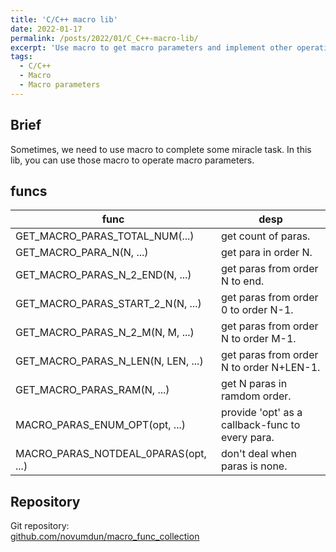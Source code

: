 ```yaml
---
title: 'C/C++ macro lib'
date: 2022-01-17
permalink: /posts/2022/01/C_C++-macro-lib/
excerpt: 'Use macro to get macro parameters and implement other operations in C/C++.'
tags:
  - C/C++
  - Macro
  - Macro parameters
---
```


## Brief

Sometimes, we need to use macro to complete some miracle task. In this lib, you can use those macro to operate macro parameters.

## funcs

|  func   | desp  |
|  ----  | ----  |
| GET_MACRO_PARAS_TOTAL_NUM(...)  | get count of paras. |
| GET_MACRO_PARA_N(N, ...)  | get para in order N. |
| GET_MACRO_PARAS_N_2_END(N, ...)  | get paras from order N to end. |
| GET_MACRO_PARAS_START_2_N(N, ...) | get paras from order 0 to order N-1. |
| GET_MACRO_PARAS_N_2_M(N, M, ...) | get paras from order N to order M-1. |
| GET_MACRO_PARAS_N_LEN(N, LEN, ...) | get paras from order N to order N+LEN-1. |
| GET_MACRO_PARAS_RAM(N, ...) | get N paras in ramdom order. |
| MACRO_PARAS_ENUM_OPT(opt, ...) | provide 'opt' as a callback-func to every para. |
| MACRO_PARAS_NOTDEAL_0PARAS(opt, ...) | don't deal when paras is none. |

## Repository

Git repository:  
[github.com/novumdun/macro_func_collection](https://github.com/novumdun/macro_func_collection.git)  


